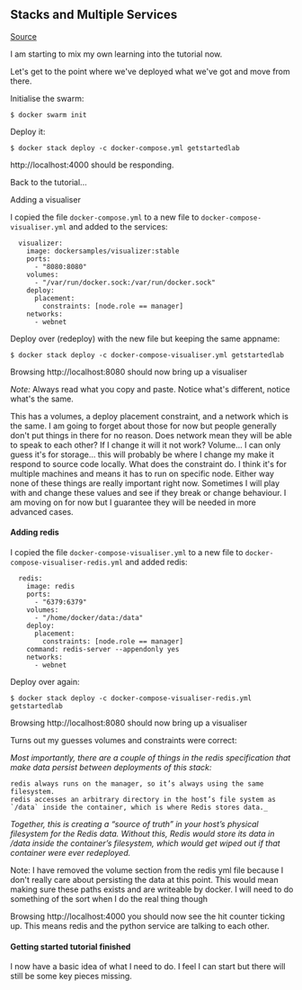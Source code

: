 ## Stacks and Multiple Services

[Source](https://docs.docker.com/get-started/part5/)

I am starting to mix my own learning into the tutorial now.

Let's get to the point where we've deployed what we've got and move from there.

Initialise the swarm:

`$ docker swarm init`

Deploy it:

`$ docker stack deploy -c docker-compose.yml getstartedlab`

http://localhost:4000 should be responding.

Back to the tutorial...

Adding a visualiser

I copied the file `docker-compose.yml` to a new file to `docker-compose-visualiser.yml` and added to the services:

```
  visualizer:
    image: dockersamples/visualizer:stable
    ports:
      - "8080:8080"
    volumes:
      - "/var/run/docker.sock:/var/run/docker.sock"
    deploy:
      placement:
        constraints: [node.role == manager]
    networks:
      - webnet
```

Deploy over (redeploy) with the new file but keeping the same appname:

`$ docker stack deploy -c docker-compose-visualiser.yml getstartedlab`

Browsing http://localhost:8080 should now bring up a visualiser

_Note:_ Always read what you copy and paste. Notice what's different, notice what's the same.

This has a volumes, a deploy placement constraint, and a network which is the same. I am going to forget about those for
 now but people generally don't put things in there for no reason. Does network mean they will be able to speak to each other?
 If I change it will it not work? Volume... I can only guess it's for storage... this will probably be where I change my
 make it respond to source code locally. What does the constraint do. I think it's for multiple machines and means it 
 has to run on specific node. Either way none of these things are really important right now. Sometimes I will play with 
 and change these values and see if they break or change behaviour. I am moving on for now but I guarantee they will be 
 needed in more advanced cases. 

#### Adding redis

I copied the file `docker-compose-visualiser.yml` to a new file to `docker-compose-visualiser-redis.yml` and added redis:

```
  redis:
    image: redis
    ports:
      - "6379:6379"
    volumes:
      - "/home/docker/data:/data"
    deploy:
      placement:
        constraints: [node.role == manager]
    command: redis-server --appendonly yes
    networks:
      - webnet
```

Deploy over again:

`$ docker stack deploy -c docker-compose-visualiser-redis.yml getstartedlab`

Browsing http://localhost:8080 should now bring up a visualiser

Turns out my guesses volumes and constraints were correct:

_Most importantly, there are a couple of things in the redis specification that make data persist between deployments of this stack:_

```
redis always runs on the manager, so it’s always using the same filesystem.  
redis accesses an arbitrary directory in the host’s file system as `/data` inside the container, which is where Redis stores data._
```

_Together, this is creating a “source of truth” in your host’s physical filesystem for the Redis data. Without this, Redis would store its data in /data inside the container’s filesystem, which would get wiped out if that container were ever redeployed._ 

Note: I have removed the volume section from the redis yml file because I don't really care about persisting the data at this point. This would mean making sure these paths exists and are writeable by docker. I will need to do something of the sort when I do the real thing though

Browsing http://localhost:4000 you should now see the hit counter ticking up. This means redis and the python service are talking to each other.

#### Getting started tutorial finished

I now have a basic idea of what I need to do. I feel I can start but there will still be some key pieces missing.


